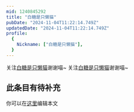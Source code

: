 ```yaml
---
mid: 1240845292
title: "白糖是只懒猫"
pubDate: "2024-11-04T11:22:14.749Z"
updatedDate: "2024-11-04T11:22:14.749Z"
profile:
  {
    Nickname: ["白糖是只懒猫"],
  }
---
```


关注[白糖是只懒猫](https://space.bilibili.com/1240845292)谢谢喵~ 关注[白糖是只懒猫](https://space.bilibili.com/1240845292)谢谢喵~

## 此条目有待补充
你可以在[这里](https://github.com/Yuhanawa/VTuber.ICU/edit/master/src/content/v/白糖是只懒猫/index.md)编辑本文
